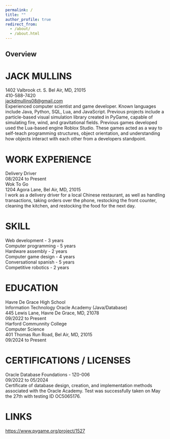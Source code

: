 ```yaml
---
permalink: /
title: ""
author_profile: true
redirect_from: 
  - /about/
  - /about.html
---
```


## Overview
# JACK MULLINS
1402 Valbrook ct. S. Bel Air, MD, 21015\
410-588-7420\
jackdmullins08@gmail.com\
Experienced computer scientist and game developer. Known languages include Java, Python, SQL, Lua, and JavaScript.
Previous projects include a particle-based visual simulation library created in PyGame, capable of simulating fire, wind,
and gravitational fields. Previous games developed used the Lua-based engine Roblox Studio. These games acted as a
way to self-teach programming structures, object orientation, and understanding how objects interact with each other from
a developers standpoint.
# WORK EXPERIENCE
Delivery Driver\
08/2024 to Present\
Wok To Go\
1204 Agora Lane, Bel Air, MD, 21015\
I work as a delivery driver for a local Chinese restaurant, as well as handling transactions, taking orders over the phone,
restocking the front counter, cleaning the kitchen, and restocking the food for the next day.
# SKILL
Web development - 3 years\
Computer programming - 5 years\
Hardware assembly - 2 years\
Computer game design - 4 years\
Conversational spanish - 5 years\
Competitive robotics - 2 years
# EDUCATION
Havre De Grace High School\
Information Technology Oracle Academy (Java/Database)\
445 Lewis Lane, Havre De Grace, MD, 21078\
09/2022 to Present\
Harford Communnity College\
Computer Science\
401 Thomas Run Road, Bel Air, MD, 21015\
09/2024 to Present
# CERTIFICATIONS / LICENSES
Oracle Database Foundations - 1Z0-006\
09/2022 to 05/2024\
Certificate of database design, creation, and implementation methods associated with the Oracle Academy. Test was
successfully taken on May the 27th with testing ID OC5065176.
# LINKS
https://www.pygame.org/project/1527
